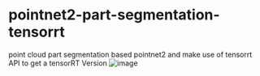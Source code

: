 # pointnet2-part-segmentation-tensorrt
point cloud part segmentation based pointnet2 and make use of tensorrt API to get a tensorRT Version
![image](https://github.com/xiaoxifuhongse/pointnet2-part-segmentation-tensorrt/seg1.png)
